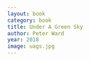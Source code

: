 ```yaml
---
layout: book
category: book
title: Under A Green Sky
author: Peter Ward
year: 2018
image: uags.jpg
---
```


